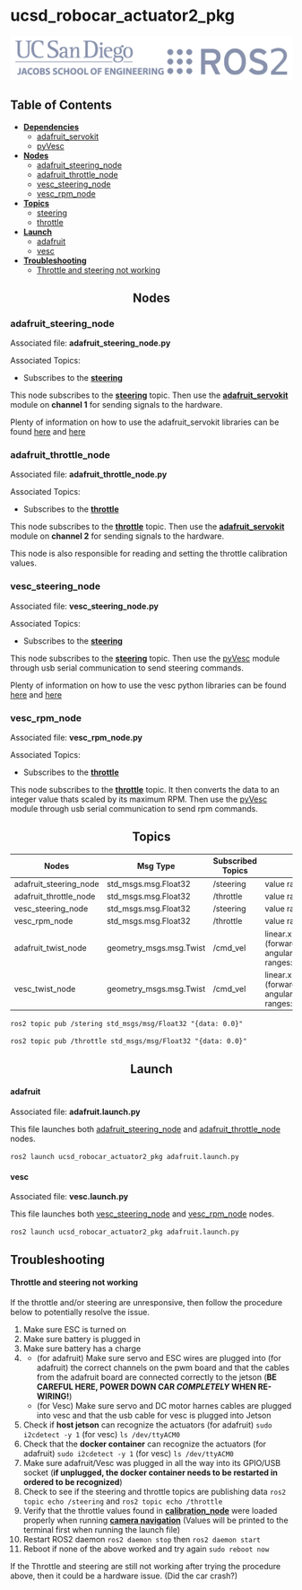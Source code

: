 # ucsd_robocar_actuator2_pkg 

<img src="ucsd_ros2_logos.png">

<div>

## Table of Contents
  - [**Dependencies**](#dependencies)
    - [adafruit_servokit](#adafruit_servokit)
    - [pyVesc](#pyVesc)
  - [**Nodes**](#nodes)
    - [adafruit_steering_node](#adafruit_steering_node)
    - [adafruit_throttle_node](#adafruit_throttle_node)
    - [vesc_steering_node](#vesc_steering_node)
    - [vesc_rpm_node](#vesc_rpm_node)
  - [**Topics**](#topics)
    - [steering](#steering)
    - [throttle](#throttle)
  - [**Launch**](#launch)
    - [adafruit](#adafruit)
    - [vesc](#vesc)
  - [**Troubleshooting**](#troubleshooting)
    - [Throttle and steering not working](#throttle-and-steering-not-working)

<div align="center">

## Nodes

</div>

### **adafruit_steering_node**

Associated file: **adafruit_steering_node.py**


Associated Topics:
- Subscribes to the [**steering**](#steering)

This node subscribes to the [**steering**](#Topics) topic. Then use the [**adafruit_servokit**](#adafruit_servokit)
module on **channel 1** for sending signals to the hardware.

Plenty of information on how to use the adafruit_servokit libraries can be found <a href="https://learn.adafruit.com/16-channel-pwm-servo-driver/python-circuitpython" >here</a> and <a href="https://github.com/adafruit/Adafruit_CircuitPython_ServoKit" >here</a> 


### **adafruit_throttle_node**

Associated file: **adafruit_throttle_node.py**

Associated Topics:
- Subscribes to the [**throttle**](#throttle)

This node subscribes to the [**throttle**](#Topics) topic. Then use the [**adafruit_servokit**](#adafruit_servokit)
module on **channel 2** for sending signals to the hardware.

This node is also responsible for reading and setting the throttle calibration values.

### **vesc_steering_node**

Associated file: **vesc_steering_node.py**

Associated Topics:
- Subscribes to the [**steering**](#steering)

This node subscribes to the [**steering**](#Topics) topic. Then use the [pyVesc](#pyVesc)
module through usb serial communication to send steering commands.

Plenty of information on how to use the vesc python libraries can be found <a href="https://pyvesc.readthedocs.io/en/latest/" >here</a> and <a href="https://github.com/LiamBindle/PyVESC" >here</a> 


### **vesc_rpm_node**

Associated file: **vesc_rpm_node.py**

Associated Topics:
- Subscribes to the [**throttle**](#throttle)

This node subscribes to the [**throttle**](#Topics) topic. It then converts the data to an integer value thats scaled by its maximum RPM. Then use the [pyVesc](#pyVesc) module through usb serial communication to send rpm commands.

<div align="center">

## Topics

</div>

| Nodes |  Msg Type | Subscribed Topics | info |
| ------ | ------ | ------ | ------ |
| adafruit_steering_node | std_msgs.msg.Float32 | /steering | value range: [-1,1] |
| adafruit_throttle_node | std_msgs.msg.Float32 | /throttle | value range: [-1,1] |
| vesc_steering_node     | std_msgs.msg.Float32 | /steering | value range: [-1,1] |
| vesc_rpm_node          | std_msgs.msg.Float32 | /throttle | value range: [-1,1] |
| adafruit_twist_node    | geometry_msgs.msg.Twist | /cmd_vel | linear.x (forwards/backwards) angular.z (steering) ranges: [-1,1] |
| vesc_twist_node        | geometry_msgs.msg.Twist | /cmd_vel | linear.x (forwards/backwards) angular.z (steering) ranges: [-1,1] |


`ros2 topic pub /stering std_msgs/msg/Float32 "{data: 0.0}"`

`ros2 topic pub /throttle std_msgs/msg/Float32 "{data: 0.0}"`

<div align="center">

## Launch

</div>



#### **adafruit**

Associated file: **adafruit.launch.py**

This file launches both [adafruit_steering_node](#adafruit_steering_node) and [adafruit_throttle_node](#adafruit_throttle_node) nodes.

`ros2 launch ucsd_robocar_actuator2_pkg adafruit.launch.py`

#### **vesc**

Associated file: **vesc.launch.py**

This file launches both [vesc_steering_node](#vesc_steering_node) and [vesc_rpm_node](#vesc_rpm_node) nodes.

`ros2 launch ucsd_robocar_actuator2_pkg adafruit.launch.py`

## **Troubleshooting**

#### **Throttle and steering not working** 

If the throttle and/or steering are unresponsive, then follow the procedure below to potentially resolve the issue.

1. Make sure ESC is turned on
1. Make sure battery is plugged in
1. Make sure battery has a charge
1. -  (for adafruit) Make sure servo and ESC wires are plugged into (for adafruit) the correct channels on the pwm board and that the cables from the adafruit board are connected correctly to the jetson (**BE CAREFUL HERE, POWER DOWN CAR _COMPLETELY_ WHEN RE-WIRING!**)
   -  (for Vesc) Make sure servo and DC motor harnes cables are plugged into vesc and that the usb cable for vesc is plugged into Jetson
1. Check if **host jetson** can recognize the actuators (for adafruit) `sudo i2cdetect -y 1` (for vesc) `ls /dev/ttyACM0`
1. Check that the **docker container** can recognize the actuators (for adafruit) `sudo i2cdetect -y 1` (for vesc) `ls /dev/ttyACM0`
1. Make sure adafruit/Vesc was plugged in all the way into its GPIO/USB socket (**if unplugged, the docker container needs to be restarted in ordered to be recognized**)
1. Check to see if the steering and throttle topics are publishing data `ros2 topic echo /steering` and `ros2 topic echo /throttle`
1. Verify that the throttle values found in [**calibration_node**](#calibration_node) were loaded properly when running [**camera navigation**](#camera_nav_launch_py) (Values will be printed to the terminal first when running the launch file) 
1. Restart ROS2 daemon  `ros2 daemon stop` then `ros2 daemon start`
1. Reboot if none of the above worked and try again `sudo reboot now`

If the Throttle and steering are still not working after trying the procedure above, then it could be a hardware issue. (Did the car crash?)
